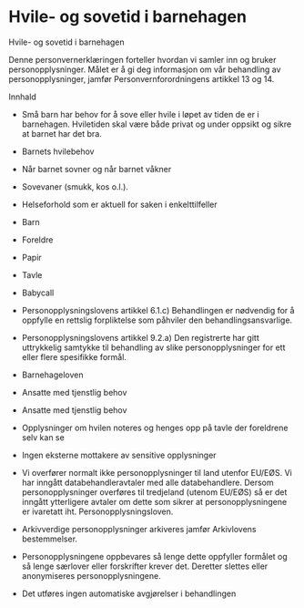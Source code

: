 # Hvile- og sovetid i barnehagen

Hvile- og sovetid i barnehagen

  

Denne personvernerklæringen forteller hvordan vi samler inn og bruker personopplysninger. Målet er å gi deg informasjon om vår behandling av personopplysninger, jamfør Personvernforordningens artikkel 13 og 14.

  

Innhald

*   Små barn har behov for å sove eller hvile i løpet av tiden de er i barnehagen. Hviletiden skal være både privat og under oppsikt og sikre at barnet har det bra.  
    
*   Barnets hvilebehov  
    
*   Når barnet sovner og når barnet våkner  
    
*   Sovevaner (smukk, kos o.l.).  
    
*   Helseforhold som er aktuell for saken i enkelttilfeller  
    
*   Barn  
    
*   Foreldre  
    
*   Papir  
    
*   Tavle  
    
*   Babycall  
    
*   Personopplysningslovens artikkel 6.1.c) Behandlingen er nødvendig for å oppfylle en rettslig forpliktelse som påhviler den behandlingsansvarlige.  
    
*   Personopplysningslovens artikkel 9.2.a) Den registrerte har gitt uttrykkelig samtykke til behandling av slike personopplysninger for ett eller flere spesifikke formål.  
    
*   Barnehageloven  
    
*   Ansatte med tjenstlig behov  
    
*   Ansatte med tjenstlig behov  
    
*   Opplysninger om hvilen noteres og henges opp på tavle der foreldrene selv kan se  
    
*   Ingen eksterne mottakere av sensitive opplysninger  
    
*   Vi overfører normalt ikke personopplysninger til land utenfor EU/EØS. Vi har inngått databehandleravtaler med alle databehandlere. Dersom personopplysninger overføres til tredjeland (utenom EU/EØS) så er det inngått ytterligere avtaler om dette som sikrer at personopplysningene er ivaretatt iht. Personopplysningsloven.  
    
*   Arkivverdige personopplysninger arkiveres jamfør Arkivlovens bestemmelser.  
    
*   Personopplysningene oppbevares så lenge dette oppfyller formålet og så lenge særlover eller forskrifter krever det. Deretter slettes eller anonymiseres personopplysningene.  
    
*   Det utføres ingen automatiske avgjørelser i behandlingen